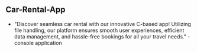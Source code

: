 ## Car-Rental-App

- "Discover seamless car rental with our innovative C-based app! Utilizing file handling, our platform ensures smooth user experiences, efficient data management,
  and hassle-free bookings for all your travel needs."
-console application
